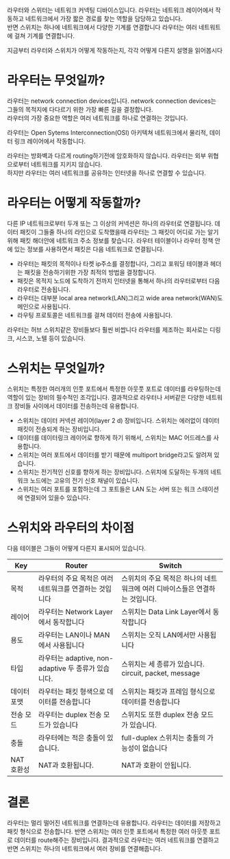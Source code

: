 라우터와 스위터는 네트워크 커넥팅 디바이스입니다. 라우터는 네트워크 레이어에서 작동하고 네트워크에서 가장 짧은 경로를 찾는 역할을 담당하고 있습니다.  
반면 스위치는 하나에 네트워크에서 다양한 기계를 연결합니다 라우터는 여러 네트워트에 걸쳐 기계를 연결합니다.  


지금부터 라우터와 스위치가 어떻게 작동하는지, 각각 어떻게 다른지 설명을 읽어봅시다

  
# 라우터는 무엇일까?
라우터는 network connection devices입니다. network connection devices는 그들의 목적지에 다다르기 위한 가장 빠른 길을 결정합니다.  
라우터의 가장 중요한 역할은 여러 네트워크를 하나로 연결하는 것입니다.  

라우터는 Open Sytems Interconnection(OSI) 아키텍쳐 네트워크에서 물리적, 데이터 링크 레이어에서 작동합니다.  

라우터는 방화벽과 다르게 routing하기전에 암호화하지 않습니다. 라우터는 외부 위협으로부터 네트워크를 지키지 않습니다.  
하지만 라우터는 여러 네트워크를 공유하는 인터넷을 하나로 연결할 수 있습니다.  


# 라우터는 어떻게 작동할까?
다른 IP 네트워크로부터 두개 또는 그 이상의 커넥션은 하나의 라우터로 연결됩니다. 데이터 패킷이 그들줄 하나의 라인으로 도착했을때
라우터는 그 패킷이 어디로 가는 알기 위해 패킷 해더안에 네트워크 주소 정보를 찾습니다. 라우터 테이블이나 라우터 정책 안에 있는 정보를 사용하면서 패킷은 다음 네트워크로 연결됩니다.  

- 라우터는 패킷의 목적이나 타켓 ip주소를 결정합니다, 그리고 포워딩 테이블과 헤더는 패킷을 전송하기위한 가장 최적의 방법을 결정합니다.  
- 패킷은 목적지 노드에 도착하기 전까지 인터넷을 통해서 하나의 라우터로부터 다음 라우터로 전송됩니다.  
- 라우터는 대부분 local area network(LAN)그리고 wide area network(WAN)도메인으로 사용됩니다.  
- 라우팅 프로토콜은 네트워크를 걸쳐 데이터 전송에 사용됩니다.  

라우터는 허브 스위치같은 장비들보다 훨씬 비쌉니다 라우터를 제조하는 회사로는 디링크, 시스코, 노텔 등이 있습니다.  


# 스위치는 무엇일까?  
스위치는 특정한 여러개의 인풋 포트에서 특정한 아웃풋 포트로 데이터를 라우팅하는데 역할이 있는 장비의 필수적인 조각입니다.
결과적으로 라우터나 서버같은 다양한 네트워크 장비들 사이에서 데이터를 전송하는데 유용합니다.  

- 스위치는 데이터 커넥션 레이어(layer 2 d) 장비입니다. 스위치는 에러없이 데이터패킷이 전송되게 하는 장비입니다.
- 데이터를 데이터링크 레이어로 향하게 하기 위해서, 스위치는 MAC 어드레스를 사용합니다.
- 스위치는 여러 포트에서 데이터를 받기 때문에 multiport bridge라고도 알려져 있습니다.
- 스위치는 전기적인 신호를 향하게 하는 장비입니다. 스위치에 도달하는 두개의 네트워크 노드에는 고유의 전기 신호 채널이 있습니다.
- 스위치는 여러 포트를 포함하는데 그 포트들은 LAN 도는 서버 또는 워크 스테이션에 연결되어 있을수 있습니다.

# 스위치와 라우터의 차이점
다음 테이블은 그들이 어떻게 다른지 표시되어 있습니다.

| Key | Router | Switch|
| ---|---|---|
| 목적 | 라우터의 주요 목적은 여러 네트워크를 연결하는 것입니다 | 스위치의 주요 목적은 하나의 네트워크에 여러 디바이스들은 연결하는 것입니다. |
| 레이어 | 라우터는 Network Layer에서 동작합니다 | 스위치는 Data Link Layer에서 동작합니다 |
| 용도 | 라우터는 LAN이나 MAN에서 사용됩니다 | 스위치는 오직 LAN에서만 사용됩니다 |
| 타입 | 라우터는 adaptive, non-adaptive 두 종류가 있습니다. | 스위치는 세 종류가 있습니다. circuit, packet, message |
| 데이터 포맷 | 라우터는 패킷 형색으로 데이터를 전송합니다 | 스위치는 패킷과 프레임 형식으로 데이터를 전송합니다 |
| 전송 모드 | 라우터는 duplex 전송 모드가 있습니다 | 스위치도 또한 duplex 전송 모드가 있습니다. |
| 충돌 | 라우터에는 적은 충돌이 있습니다. | full-duplex 스위치는 충돌의 가능성이 없습니다 |
| NAT 호환성 | NAT과 호환됩니다. | NAT과 호환이 안됩니다.|

# 결론  
라우터는 멀리 떨어진 네트워크를 연결하는데 유용합니다. 라우터는 데이터를 저장하고 패킷 형식으로 전송합니다. 반면 스위치는 여러 인풋 포트에서 특정한 여러 아웃풋 포트로 데이터를 route해주는 장비입니다. 결과적으로 라우터는 여러 네트워크를 연결하고 반면 스위치는 하나의 네트워크에서 여러 장비를 연결해줍니다.
